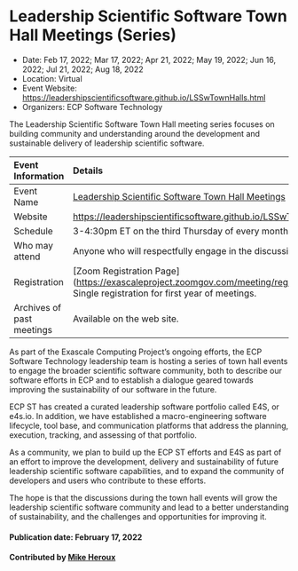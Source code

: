 # Leadership Scientific Software Town Hall Meetings (Series)
- Date: Feb 17, 2022; Mar 17, 2022; Apr 21, 2022; May 19, 2022; Jun 16, 2022; Jul 21, 2022; Aug 18, 2022
- Location: Virtual
- Event Website: https://leadershipscientificsoftware.github.io/LSSwTownHalls.html
- Organizers: ECP Software Technology

<!-- deck text start -->
The Leadership Scientific Software Town Hall meeting series focuses on building community and understanding around the development and sustainable delivery of leadership scientific software.
<!-- deck text end -->

Event Information | Details
:--- | :---			   
Event Name | [Leadership Scientific Software Town Hall Meetings](https://leadershipscientificsoftware.github.io/LSSwTownHalls.html)
Website | https://leadershipscientificsoftware.github.io/LSSwTownHalls.html
Schedule | 3-4:30pm ET on the third Thursday of every month.
Who may attend | Anyone who will respectfully engage in the discussion is welcome.
Registration | [Zoom Registration Page] (https://exascaleproject.zoomgov.com/meeting/register/vJIsdO6oqzItGmIj7DFqqd3apnZ3EGwH0xM). Single registration for first year of meetings.
Archives of past meetings | Available on the web site.

As part of the Exascale Computing Project’s ongoing efforts, the ECP Software Technology leadership team is hosting a series of town hall events to engage the broader scientific software community, both to describe our software efforts in ECP and to establish a dialogue geared towards improving the sustainability of our software in the future.

ECP ST has created a curated leadership software portfolio called E4S, or e4s.io. In addition, we have established a macro-engineering software lifecycle, tool base, and communication platforms that address the planning, execution, tracking, and assessing of that portfolio.

As a community, we plan to build up the ECP ST efforts and E4S as part of an effort to improve the development, delivery and sustainability of future leadership scientific software capabilities, and to expand the community of developers and users who contribute to these efforts.

The hope is that the discussions during the town hall events will grow the leadership scientific software community and lead to a better understanding of sustainability, and the challenges and opportunities for improving it.

#### Publication date: February 17, 2022
#### Contributed by [Mike Heroux](https://github.com/maherou "Mike Heroux GitHub Profile")

<!---
Publish: yes
Topics: Projects and Organizations, High-Performance Computing (HPC)
--->

